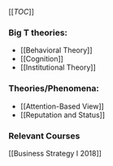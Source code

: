 [[_TOC_]]

### Big T theories:

* [[Behavioral Theory]]
* [[Cognition]]
* [[Institutional Theory]]

### Theories/Phenomena:

* [[Attention-Based View]]
* [[Reputation and Status]]

### Relevant Courses

[[Business Strategy I 2018]]